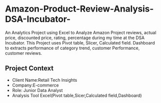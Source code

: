 # Amazon-Product-Review-Analysis-DSA-Incubator-
An Analytics Project using Excel to Analyze Amazon Project reviews, actual price, discounted price, rating, percentage during my time at the DSA Incubator. This Project uses Pivot table, Slicer, Calculated field. Dashboard to extracts performance of category trend, customer Performance, customer reviews.

## Project Context
- Client Name:Retail Tech Insights
- Company:E-commerce
- Role: Junior Data Analyst
- Analysis Tool Excel(Pivot table,Sicer,Calculated field,Dashboard)
